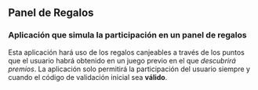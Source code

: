 ## Panel de Regalos
### Aplicación que simula la participación en un panel de regalos
Esta aplicación hará uso de los regalos canjeables a través de los puntos que el usuario habrá obtenido en un juego previo en el que *descubrirá premios*. 
La aplicación solo permitirá la participación del usuario siempre y cuando el código de validación inicial sea **válido**.
